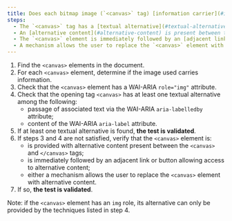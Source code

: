 ```yaml
---
title: Does each bitmap image (`<canvas>` tag) [information carrier](#information-carrying-image) satisfy one of these conditions?
steps:
  - The `<canvas>` tag has a [textual alternative](#textual-alternative-image) and a `role="img"` attribute;
  - An [alternative content](#alternative-content) is present between the `<canvas>` and `</canvas>` tags;
  - The `<canvas>` element is immediately followed by an [adjacent link or button](#adjacent-link-or-button) allowing access to [alternative content](#alternative-content);
  - A mechanism allows the user to replace the `<canvas>` element with [alternative content](#alternative-content).
---
```


1. Find the `<canvas>` elements in the document.
2. For each `<canvas>` element, determine if the image used carries information.
3. Check that the `<canvas>` element has a WAI-ARIA `role="img"` attribute.
4. Check that the opening tag `<canvas>` has at least one textual alternative among the following:
   - passage of associated text via the WAI-ARIA `aria-labelledby` attribute;
   - content of the WAI-ARIA `aria-label` attribute.
5. If at least one textual alternative is found, **the test is validated**.
6. If steps 3 and 4 are not satisfied, verify that the `<canvas>` element is:
   - is provided with alternative content present between the `<canvas>` and `</canvas>` tags;
   - is immediately followed by an adjacent link or button allowing access to alternative content;
   - either a mechanism allows the user to replace the `<canvas>` element with alternative content.
7. If so, **the test is validated**.

Note: if the `<canvas>` element has an `img` role, its alternative can only be provided by the techniques listed in step 4.

